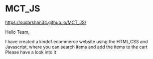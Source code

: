 # MCT_JS

https://sudarshan34.github.io/MCT_JS/

Hello Team,

I have created a kindof ecommerce website using the HTML,CSS and Javascript, where you can search items and add the items to the cart 
Please have a look into it 
